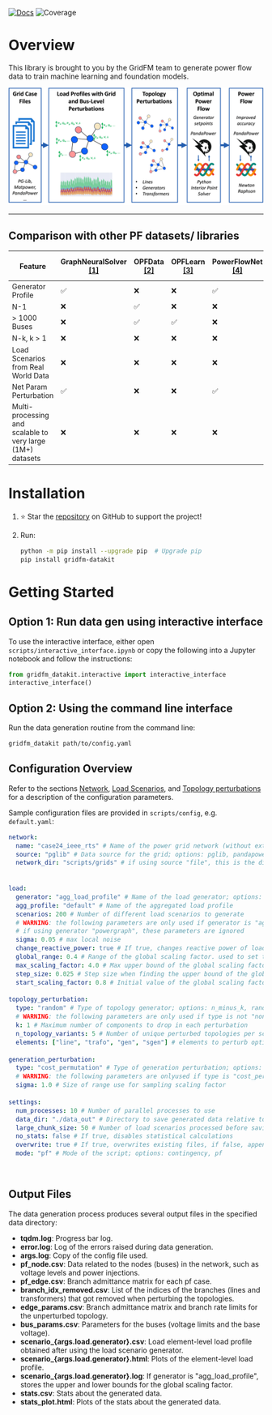 [![Docs](https://img.shields.io/badge/docs-available-brightgreen)](https://gridfm.github.io/gridfm-datakit/)
![Coverage](https://img.shields.io/badge/coverage-76%25-yellow)


# Overview


This library is brought to you by the GridFM team to generate power flow data to train machine learning and foundation models.



<p align="center">
  <img src="https://raw.githubusercontent.com/gridfm/gridfm-datakit/refs/heads/main/docs/figs/pipeline_readme.png" alt=""/>
  <br/>
</p>


---



## Comparison with other PF datasets/ libraries

| Feature                                                    | GraphNeuralSolver [\[1\]](https://doi.org/10.1016/j.epsr.2020.106547) | OPFData [\[2\]](https://arxiv.org/abs/2406.07234) | OPFLearn [\[3\]](https://arxiv.org/abs/2111.01228) | PowerFlowNet [\[4\]](https://arxiv.org/abs/2311.03415) | TypedGNN [\[5\]](https://doi.org/10.1016/j.engappai.2022.105567) | PF△ [\[6\]](https://www.climatechange.ai/papers/iclr2025/67) | **PGLearn** [\[7\]](https://openreview.net/pdf?id=cecIf0CKnH) | **gridfm-datakit** [\[8\]](https://www.cell.com/joule/fulltext/S2542-4351(24)00470-7) |
| ---------------------------------------------------------- | ----------------- | ------- | -------- | ------------- | -------- | --- | ----------------------------- | ---------- |
| Generator Profile                                          | ✅                | ❌      | ❌       | ✅            | ✅       | ✅  | ❌                            | ✅         |
| N-1                                                        | ❌                | ✅      | ❌       | ❌            | ✅       | ✅  | ✅                            | ✅         |
| > 1000 Buses                                               | ❌                | ✅      | ✅       | ❌            | ❌       | ✅  | ✅                            | ✅         |
| N-k, k > 1                                                 | ❌                | ❌      | ❌       | ❌            | ❌       | ❌  | ❌                            | ✅         |
| Load Scenarios from Real World Data                        | ❌                | ❌      | ❌       | ❌            | ❌       | ❌  | ❌                            | ✅         |
| Net Param Perturbation                                     | ✅                | ❌      | ❌       | ✅            | ✅       | ❌  | ❌                            | ✅         |
| Multi-processing and scalable to very large (1M+) datasets | ❌                | ❌      | ❌       | ❌            | ❌       | ❌  | ✅                            | ✅         |


# Installation

1. ⭐ Star the [repository](https://github.com/gridfm/gridfm-datakit) on GitHub to support the project!

2. Run:

    ```bash
    python -m pip install --upgrade pip  # Upgrade pip
    pip install gridfm-datakit
    ```

# Getting Started

## Option 1: Run data gen using interactive interface

To use the interactive interface, either open `scripts/interactive_interface.ipynb` or copy the following into a Jupyter notebook and follow the instructions:

```python
from gridfm_datakit.interactive import interactive_interface
interactive_interface()
```


## Option 2: Using the command line interface

Run the data generation routine from the command line:

```bash
gridfm_datakit path/to/config.yaml
```


## Configuration Overview

Refer to the sections [Network](network.md), [Load Scenarios](load_scenarios.md), and [Topology perturbations](topology_perturbations.md) for a description of the configuration parameters.

Sample configuration files are provided in `scripts/config`, e.g. `default.yaml`:

```yaml
network:
  name: "case24_ieee_rts" # Name of the power grid network (without extension)
  source: "pglib" # Data source for the grid; options: pglib, pandapower, file
  network_dir: "scripts/grids" # if using source "file", this is the directory containing the network file (relative to the project root)


load:
  generator: "agg_load_profile" # Name of the load generator; options: agg_load_profile, powergraph
  agg_profile: "default" # Name of the aggregated load profile
  scenarios: 200 # Number of different load scenarios to generate
  # WARNING: the following parameters are only used if generator is "agg_load_profile"
  # if using generator "powergraph", these parameters are ignored
  sigma: 0.05 # max local noise
  change_reactive_power: true # If true, changes reactive power of loads. If False, keeps the ones from the case file
  global_range: 0.4 # Range of the global scaling factor. used to set the lower bound of the scaling factor
  max_scaling_factor: 4.0 # Max upper bound of the global scaling factor
  step_size: 0.025 # Step size when finding the upper bound of the global scaling factor
  start_scaling_factor: 0.8 # Initial value of the global scaling factor

topology_perturbation:
  type: "random" # Type of topology generator; options: n_minus_k, random, none
  # WARNING: the following parameters are only used if type is not "none"
  k: 1 # Maximum number of components to drop in each perturbation
  n_topology_variants: 5 # Number of unique perturbed topologies per scenario
  elements: ["line", "trafo", "gen", "sgen"] # elements to perturb options: line, trafo, gen, sgen

generation_perturbation:
  type: "cost_permutation" # Type of generation perturbation; options: cost_permutation, cost_perturbation, none
  # WARNING: the following parameters are onlyused if type is "cost_perturbation"
  sigma: 1.0 # Size of range use for sampling scaling factor

settings:
  num_processes: 10 # Number of parallel processes to use
  data_dir: "./data_out" # Directory to save generated data relative to the project root
  large_chunk_size: 50 # Number of load scenarios processed before saving
  no_stats: false # If true, disables statistical calculations
  overwrite: true # If true, overwrites existing files, if false, appends to files (note that bus_params.csv, edge_params.csv, scenarios_{load.generator}.csv and scenarios_{load.generator}.html will still be overwritten)
  mode: "pf" # Mode of the script; options: contingency, pf
```

<br>

## Output Files

The data generation process produces several output files in the specified data directory:

- **tqdm.log**: Progress bar log.
- **error.log**: Log of the errors raised during data generation.
- **args.log**: Copy of the config file used.
- **pf_node.csv**: Data related to the nodes (buses) in the network, such as voltage levels and power injections.
- **pf_edge.csv**: Branch admittance matrix for each pf case.
- **branch_idx_removed.csv**: List of the indices of the branches (lines and transformers) that got removed when perturbing the topologies.
- **edge_params.csv**: Branch admittance matrix and branch rate limits for the unperturbed topology.
- **bus_params.csv**: Parameters for the buses (voltage limits and the base voltage).
- **scenario_{args.load.generator}.csv**: Load element-level load profile obtained after using the load scenario generator.
- **scenario_{args.load.generator}.html**: Plots of the element-level load profile.
- **scenario_{args.load.generator}.log**: If generator is "agg_load_profile", stores the upper and lower bounds for the global scaling factor.
- **stats.csv**: Stats about the generated data.
- **stats_plot.html**: Plots of the stats about the generated data.
